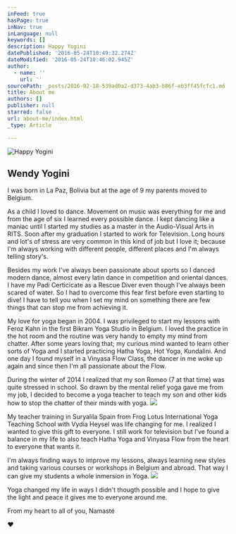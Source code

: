 ```yaml
---
inFeed: true
hasPage: true
inNav: true
inLanguage: null
keywords: []
description: Happy Yogini
datePublished: '2016-05-24T10:49:32.274Z'
dateModified: '2016-05-24T10:46:02.945Z'
author:
  - name: ''
    url: ''
sourcePath: _posts/2016-02-18-539ad0a2-d373-4ab3-b86f-eb3ff45fcfc1.md
title: About me
authors: []
publisher: null
starred: false
url: about-me/index.html
_type: Article

---
```

![Happy Yogini](https://the-grid-user-content.s3-us-west-2.amazonaws.com/3216c277-f8d1-4b79-995b-5a8fa75a828d.jpg)

## Wendy Yogini

I was born in La Paz, Bolivia but at the age of 9 my parents moved to Belgium.

As a child I loved to dance. Movement on music was everything for me and from the age of six I learned every possible dance. I kept dancing like a maniac until I started my studies as a master in the Audio-Visual Arts in RITS. Soon after my graduation I started to work for Television. Long hours and lot's of stress are very common in this kind of job but I love it; because I'm always working with different people, different places and I'm always telling story's.

Besides my work I've always been passionate about sports so I danced modern dance, almost every latin dance in competition and oriental dances. I have my Padi Certicicate as a Rescue Diver even though I've always been scared of water. So I had to overcome this fear first before even starting to dive! I have to tell you when I set my mind on something there are few things that can stop me from achieving it.

My love for yoga began in 2004\. I was privileged to start my lessons with Feroz Kahn in the first Bikram Yoga Studio in Belgium. I loved the practice in the hot room and the routine was very handy to empty my mind from chatter. After some years loving that; my curious mind wanted to learn other sorts of Yoga and I started practicing Hatha Yoga, Hot Yoga, Kundalini. And one day I found myself in a Vinyasa Flow Class, the dancer in me woke up again and since then I'm all passionate about the Flow.

During the winter of 2014 I realized that my son Romeo (7 at that time) was quite stressed in school. So drawn by the mental relief yoga gave me from my job, I decided to become a yoga teacher to teach my son and other kids how to stop the chatter of their minds with yoga.
![](https://s3-us-west-2.amazonaws.com/the-grid-img/p/517d8f88f346aa154b98428b464a3f097c51c2e5.jpg)

My teacher training in Suryalila Spain from Frog Lotus International Yoga Teaching School with Vydia Heysel was life changing for me. I realized I wanted to give this gift to everyone. I still work for television but I've found a balance in my life to also teach Hatha Yoga and Vinyasa Flow from the heart to everyone that wants it.

I'm always finding ways to improve my lessons, always learning new styles and taking various courses or workshops in Belgium and abroad. That way I can give my students a whole inmersion in Yoga.
![](https://s3-us-west-2.amazonaws.com/the-grid-img/p/4365779d75063a7e2789c9b971ad9dd14d555fbb.jpg)

Yoga changed my life in ways I didn't thougth possible and I hope to give the light and peace it gives me to everyone around me.

From my heart to all of you, Namasté

♥